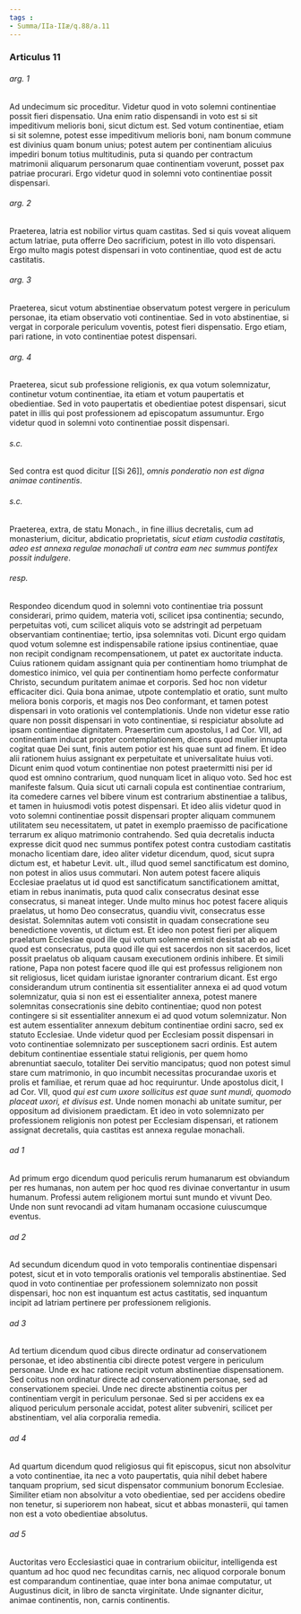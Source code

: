 ```yaml
---
tags : 
- Summa/IIa-IIæ/q.88/a.11
---
```


### Articulus 11

###### arg. 1
Ad undecimum sic proceditur. Videtur quod in voto solemni continentiae possit fieri dispensatio. Una enim ratio dispensandi in voto est si sit impeditivum melioris boni, sicut dictum est. Sed votum continentiae, etiam si sit solemne, potest esse impeditivum melioris boni, nam bonum commune est divinius quam bonum unius; potest autem per continentiam alicuius impediri bonum totius multitudinis, puta si quando per contractum matrimonii aliquarum personarum quae continentiam voverunt, posset pax patriae procurari. Ergo videtur quod in solemni voto continentiae possit dispensari.

###### arg. 2
Praeterea, latria est nobilior virtus quam castitas. Sed si quis voveat aliquem actum latriae, puta offerre Deo sacrificium, potest in illo voto dispensari. Ergo multo magis potest dispensari in voto continentiae, quod est de actu castitatis.

###### arg. 3
Praeterea, sicut votum abstinentiae observatum potest vergere in periculum personae, ita etiam observatio voti continentiae. Sed in voto abstinentiae, si vergat in corporale periculum voventis, potest fieri dispensatio. Ergo etiam, pari ratione, in voto continentiae potest dispensari.

###### arg. 4
Praeterea, sicut sub professione religionis, ex qua votum solemnizatur, continetur votum continentiae, ita etiam et votum paupertatis et obedientiae. Sed in voto paupertatis et obedientiae potest dispensari, sicut patet in illis qui post professionem ad episcopatum assumuntur. Ergo videtur quod in solemni voto continentiae possit dispensari.

###### s.c.
Sed contra est quod dicitur [[Si 26]], *omnis ponderatio non est digna animae continentis*.

###### s.c.
Praeterea, extra, de statu Monach., in fine illius decretalis, cum ad monasterium, dicitur, abdicatio proprietatis, *sicut etiam custodia castitatis, adeo est annexa regulae monachali ut contra eam nec summus pontifex possit indulgere*.

###### resp.
Respondeo dicendum quod in solemni voto continentiae tria possunt considerari, primo quidem, materia voti, scilicet ipsa continentia; secundo, perpetuitas voti, cum scilicet aliquis voto se adstringit ad perpetuam observantiam continentiae; tertio, ipsa solemnitas voti. Dicunt ergo quidam quod votum solemne est indispensabile ratione ipsius continentiae, quae non recipit condignam recompensationem, ut patet ex auctoritate inducta. Cuius rationem quidam assignant quia per continentiam homo triumphat de domestico inimico, vel quia per continentiam homo perfecte conformatur Christo, secundum puritatem animae et corporis. Sed hoc non videtur efficaciter dici. Quia bona animae, utpote contemplatio et oratio, sunt multo meliora bonis corporis, et magis nos Deo conformant, et tamen potest dispensari in voto orationis vel contemplationis. Unde non videtur esse ratio quare non possit dispensari in voto continentiae, si respiciatur absolute ad ipsam continentiae dignitatem. Praesertim cum apostolus, I ad Cor. VII, ad continentiam inducat propter contemplationem, dicens quod mulier innupta cogitat quae Dei sunt, finis autem potior est his quae sunt ad finem. Et ideo alii rationem huius assignant ex perpetuitate et universalitate huius voti. Dicunt enim quod votum continentiae non potest praetermitti nisi per id quod est omnino contrarium, quod nunquam licet in aliquo voto. Sed hoc est manifeste falsum. Quia sicut uti carnali copula est continentiae contrarium, ita comedere carnes vel bibere vinum est contrarium abstinentiae a talibus, et tamen in huiusmodi votis potest dispensari. Et ideo aliis videtur quod in voto solemni continentiae possit dispensari propter aliquam communem utilitatem seu necessitatem, ut patet in exemplo praemisso de pacificatione terrarum ex aliquo matrimonio contrahendo. Sed quia decretalis inducta expresse dicit quod nec summus pontifex potest contra custodiam castitatis monacho licentiam dare, ideo aliter videtur dicendum, quod, sicut supra dictum est, et habetur Levit. ult., illud quod semel sanctificatum est domino, non potest in alios usus commutari. Non autem potest facere aliquis Ecclesiae praelatus ut id quod est sanctificatum sanctificationem amittat, etiam in rebus inanimatis, puta quod calix consecratus desinat esse consecratus, si maneat integer. Unde multo minus hoc potest facere aliquis praelatus, ut homo Deo consecratus, quandiu vivit, consecratus esse desistat. Solemnitas autem voti consistit in quadam consecratione seu benedictione voventis, ut dictum est. Et ideo non potest fieri per aliquem praelatum Ecclesiae quod ille qui votum solemne emisit desistat ab eo ad quod est consecratus, puta quod ille qui est sacerdos non sit sacerdos, licet possit praelatus ob aliquam causam executionem ordinis inhibere. Et simili ratione, Papa non potest facere quod ille qui est professus religionem non sit religiosus, licet quidam iuristae ignoranter contrarium dicant. Est ergo considerandum utrum continentia sit essentialiter annexa ei ad quod votum solemnizatur, quia si non est ei essentialiter annexa, potest manere solemnitas consecrationis sine debito continentiae; quod non potest contingere si sit essentialiter annexum ei ad quod votum solemnizatur. Non est autem essentialiter annexum debitum continentiae ordini sacro, sed ex statuto Ecclesiae. Unde videtur quod per Ecclesiam possit dispensari in voto continentiae solemnizato per susceptionem sacri ordinis. Est autem debitum continentiae essentiale statui religionis, per quem homo abrenuntiat saeculo, totaliter Dei servitio mancipatus; quod non potest simul stare cum matrimonio, in quo incumbit necessitas procurandae uxoris et prolis et familiae, et rerum quae ad hoc requiruntur. Unde apostolus dicit, I ad Cor. VII, quod *qui est cum uxore sollicitus est quae sunt mundi, quomodo placeat uxori, et divisus est*. Unde nomen monachi ab unitate sumitur, per oppositum ad divisionem praedictam. Et ideo in voto solemnizato per professionem religionis non potest per Ecclesiam dispensari, et rationem assignat decretalis, quia castitas est annexa regulae monachali.

###### ad 1
Ad primum ergo dicendum quod periculis rerum humanarum est obviandum per res humanas, non autem per hoc quod res divinae convertantur in usum humanum. Professi autem religionem mortui sunt mundo et vivunt Deo. Unde non sunt revocandi ad vitam humanam occasione cuiuscumque eventus.

###### ad 2
Ad secundum dicendum quod in voto temporalis continentiae dispensari potest, sicut et in voto temporalis orationis vel temporalis abstinentiae. Sed quod in voto continentiae per professionem solemnizato non possit dispensari, hoc non est inquantum est actus castitatis, sed inquantum incipit ad latriam pertinere per professionem religionis.

###### ad 3
Ad tertium dicendum quod cibus directe ordinatur ad conservationem personae, et ideo abstinentia cibi directe potest vergere in periculum personae. Unde ex hac ratione recipit votum abstinentiae dispensationem. Sed coitus non ordinatur directe ad conservationem personae, sed ad conservationem speciei. Unde nec directe abstinentia coitus per continentiam vergit in periculum personae. Sed si per accidens ex ea aliquod periculum personale accidat, potest aliter subveniri, scilicet per abstinentiam, vel alia corporalia remedia.

###### ad 4
Ad quartum dicendum quod religiosus qui fit episcopus, sicut non absolvitur a voto continentiae, ita nec a voto paupertatis, quia nihil debet habere tanquam proprium, sed sicut dispensator communium bonorum Ecclesiae. Similiter etiam non absolvitur a voto obedientiae, sed per accidens obedire non tenetur, si superiorem non habeat, sicut et abbas monasterii, qui tamen non est a voto obedientiae absolutus.

###### ad 5
Auctoritas vero Ecclesiastici quae in contrarium obiicitur, intelligenda est quantum ad hoc quod nec fecunditas carnis, nec aliquod corporale bonum est comparandum continentiae, quae inter bona animae computatur, ut Augustinus dicit, in libro de sancta virginitate. Unde signanter dicitur, animae continentis, non, carnis continentis.

